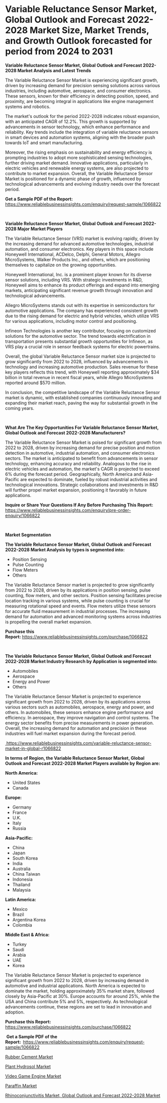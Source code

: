 <p><h1>Variable Reluctance Sensor Market, Global Outlook and Forecast 2022-2028 Market Size, Market Trends, and Growth Outlook forecasted for period from 2024 to 2031</h1></p><p><strong>Variable Reluctance Sensor Market, Global Outlook and Forecast 2022-2028 Market Analysis and Latest Trends</strong></p>
<p><p>The Variable Reluctance Sensor Market is experiencing significant growth, driven by increasing demand for precision sensing solutions across various industries, including automotive, aerospace, and consumer electronics. These sensors, known for their efficiency in detecting position, speed, and proximity, are becoming integral in applications like engine management systems and robotics.</p><p>The market's outlook for the period 2022-2028 indicates robust expansion, with an anticipated CAGR of 12.2%. This growth is supported by advancements in sensor technology, which enhance performance and reliability. Key trends include the integration of variable reluctance sensors in smart devices and automation systems, aligning with the broader push towards IoT and smart manufacturing.</p><p>Moreover, the rising emphasis on sustainability and energy efficiency is prompting industries to adopt more sophisticated sensing technologies, further driving market demand. Innovative applications, particularly in electric vehicles and renewable energy systems, are also projected to contribute to market expansion. Overall, the Variable Reluctance Sensor Market is positioned for a dynamic phase of growth, influenced by technological advancements and evolving industry needs over the forecast period.</p></p>
<p><strong>Get a Sample PDF of the Report:&nbsp;</strong> <a href="https://www.reliablebusinessinsights.com/enquiry/request-sample/1066822">https://www.reliablebusinessinsights.com/enquiry/request-sample/1066822</a></p>
<p>&nbsp;</p>
<p><strong>Variable Reluctance Sensor Market, Global Outlook and Forecast 2022-2028 Major Market Players</strong></p>
<p><p>The Variable Reluctance Sensor (VRS) market is evolving rapidly, driven by the increasing demand for advanced automotive technologies, industrial automation, and consumer electronics. Key players in this space include Honeywell International, ACDelco, Delphi, General Motors, Allegro MicroSystems, Walker Products Inc., and others, which are positioning themselves to capitalize on the growing opportunities.</p><p>Honeywell International, Inc. is a prominent player known for its diverse sensor solutions, including VRS. With strategic investments in R&D, Honeywell aims to enhance its product offerings and expand into emerging markets, anticipating significant revenue growth through innovation and technological advancements.</p><p>Allegro MicroSystems stands out with its expertise in semiconductors for automotive applications. The company has experienced consistent growth due to the rising demand for electric and hybrid vehicles, which utilize VRS for various applications, including motor control and positioning.</p><p>Infineon Technologies is another key contributor, focusing on customized solutions for the automotive sector. The trend towards electrification in transportation presents substantial growth opportunities for Infineon, as VRS play a crucial role in sensor feedback systems for electric powertrains.</p><p>Overall, the global Variable Reluctance Sensor market size is projected to grow significantly from 2022 to 2028, influenced by advancements in technology and increasing automotive production. Sales revenue for these key players reflects this trend, with Honeywell reporting approximately $34 billion in total revenue in recent fiscal years, while Allegro MicroSystems reported around $570 million.</p><p>In conclusion, the competitive landscape of the Variable Reluctance Sensor market is dynamic, with established companies continuously innovating and expanding their market reach, paving the way for substantial growth in the coming years.</p></p>
<p>&nbsp;</p>
<p><strong>What Are The Key Opportunities For Variable Reluctance Sensor Market, Global Outlook and Forecast 2022-2028 Manufacturers?</strong></p>
<p><p>The Variable Reluctance Sensor Market is poised for significant growth from 2022 to 2028, driven by increasing demand for precise position and motion detection in automotive, industrial automation, and consumer electronics sectors. The market is anticipated to benefit from advancements in sensor technology, enhancing accuracy and reliability. Analogous to the rise in electric vehicles and automation, the market's CAGR is projected to exceed 6% during the forecast period. Geographically, North America and Asia-Pacific are expected to dominate, fueled by robust industrial activities and technological innovations. Strategic collaborations and investments in R&D will further propel market expansion, positioning it favorably in future applications.</p></p>
<p><strong>Inquire or Share Your Questions If Any Before Purchasing This Report:</strong> <a href="https://www.reliablebusinessinsights.com/enquiry/pre-order-enquiry/1066822">https://www.reliablebusinessinsights.com/enquiry/pre-order-enquiry/1066822</a></p>
<p>&nbsp;</p>
<p><strong>Market Segmentation</strong></p>
<p><strong>The Variable Reluctance Sensor Market, Global Outlook and Forecast 2022-2028 Market Analysis by types is segmented into:</strong></p>
<p><ul><li>Position Sensing</li><li>Pulse Counting</li><li>Flow Meters</li><li>Others</li></ul></p>
<p><p>The Variable Reluctance Sensor market is projected to grow significantly from 2022 to 2028, driven by its applications in position sensing, pulse counting, flow meters, and other sectors. Position sensing facilitates precise location tracking in various systems, while pulse counting is crucial for measuring rotational speed and events. Flow meters utilize these sensors for accurate fluid measurement in industrial processes. The increasing demand for automation and advanced monitoring systems across industries is propelling the overall market expansion.</p></p>
<p><strong>Purchase this Report:&nbsp;</strong><a href="https://www.reliablebusinessinsights.com/purchase/1066822">https://www.reliablebusinessinsights.com/purchase/1066822</a></p>
<p>&nbsp;</p>
<p><strong>The Variable Reluctance Sensor Market, Global Outlook and Forecast 2022-2028 Market Industry Research by Application is segmented into:</strong></p>
<p><ul><li>Automobiles</li><li>Aerospace</li><li>Energy and Power</li><li>Others</li></ul></p>
<p><p>The Variable Reluctance Sensor Market is projected to experience significant growth from 2022 to 2028, driven by its applications across various sectors such as automobiles, aerospace, energy and power, and others. In automobiles, these sensors enhance engine performance and efficiency. In aerospace, they improve navigation and control systems. The energy sector benefits from precise measurements in power generation. Overall, the increasing demand for automation and precision in these industries will fuel market expansion during the forecast period.</p></p>
<p><a href="https://www.reliablebusinessinsights.com/variable-reluctance-sensor-market-in-global-r1066822">&nbsp;https://www.reliablebusinessinsights.com/variable-reluctance-sensor-market-in-global-r1066822</a></p>
<p><strong>In terms of Region, the Variable Reluctance Sensor Market, Global Outlook and Forecast 2022-2028 Market Players available by Region are:</strong></p>
<p>
    <p> <strong> North America: </strong>
        <ul>
            <li>United States</li>
            <li>Canada</li>
        </ul>
        </p> 
    <p> <strong> Europe: </strong>
        <ul>
            <li>Germany</li>
            <li>France</li>
            <li>U.K.</li>
            <li>Italy</li>
            <li>Russia</li>
        </ul>
        </p> 
    <p> <strong> Asia-Pacific: </strong>
        <ul>
            <li>China</li>
            <li>Japan</li>
            <li>South Korea</li>
            <li>India</li>
            <li>Australia</li>
            <li>China Taiwan</li>
            <li>Indonesia</li>
            <li>Thailand</li>
            <li>Malaysia</li>
        </ul>
        </p> 
    <p> <strong> Latin America: </strong>
        <ul>
            <li>Mexico</li>
            <li>Brazil</li>
            <li>Argentina Korea</li>
            <li>Colombia</li>
        </ul>
        </p> 
    <p> <strong> Middle East & Africa: </strong>
        <ul>
            <li>Turkey</li>
            <li>Saudi</li>
            <li>Arabia</li>
            <li>UAE</li>
            <li>Korea</li>
        </ul>
    </p>
    </p>
<p><p>The Variable Reluctance Sensor Market is projected to experience significant growth from 2022 to 2028, driven by increasing demand in automotive and industrial applications. North America is expected to dominate the market, holding approximately 35% market share, followed closely by Asia-Pacific at 30%. Europe accounts for around 25%, while the USA and China contribute 5% and 5%, respectively. As technological advancements continue, these regions are set to lead in innovation and adoption.</p></p>
<p><strong>Purchase this Report: </strong><a href="https://www.reliablebusinessinsights.com/purchase/1066822">https://www.reliablebusinessinsights.com/purchase/1066822</a></p>
<p>&nbsp;<strong>Get a Sample PDF of the Report:&nbsp;&nbsp;</strong><a href="https://www.reliablebusinessinsights.com/enquiry/request-sample/1066822">https://www.reliablebusinessinsights.com/enquiry/request-sample/1066822</a></p>
<p><strong></strong></p>
<p><p><a href="https://issuu.com/reportprime-2/docs/rubber-cement-market-size-2030.pptx_ae6eec5c60b214">Rubber Cement Market</a></p><p><a href="https://issuu.com/reportprime-2/docs/plant-hydrosol-market-size-2030.ppt_55b7596f65c597">Plant Hydrosol Market</a></p><p><a href="https://www.linkedin.com/pulse/video-game-engine-market-size-share-trends-analysis-report-product-iv1jf?trackingId=YVJx%2FC8ZS5qJl2oOeRQlFg%3D%3D">Video Game Engine Market</a></p><p><a href="https://medium.com/@mintal14046644/the-growth-of-the-paraffin-market-has-been-significant-driven-by-various-critical-factors-c7c2d9d6682f">Paraffin Market</a></p><p><a href="https://github.com/SanjidaMahmud54/Market-Research-Report-List-1/blob/main/rhinoconjunctivitis-market-global-outlook-and-forecast-2022-2028-market.md">Rhinoconjunctivitis Market, Global Outlook and Forecast 2022-2028 Market</a></p></p>